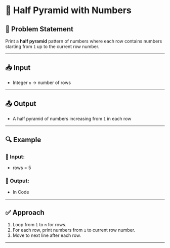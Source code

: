 # 🔢 Half Pyramid with Numbers

## 📝 Problem Statement

Print a **half pyramid** pattern of numbers where each row contains numbers starting from `1` up to the current row number.

---

## 📥 Input
- Integer `n` → number of rows

---

## 📤 Output
- A half pyramid of numbers increasing from `1` in each row

---

## 🔍 Example

### 🔸 Input:

- rows = 5

### 🔸 Output:

- In Code

---

## ✅ Approach

1. Loop from `1` to `n` for rows.
2. For each row, print numbers from `1` to current row number.
3. Move to next line after each row.

---